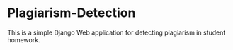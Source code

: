 # Plagiarism-Detection
This is a simple Django Web application for detecting plagiarism in student homework.
